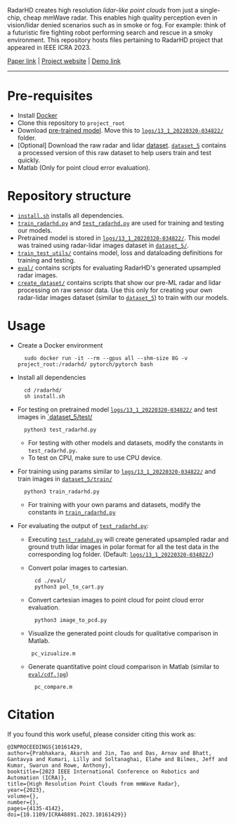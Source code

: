 RadarHD creates high resolution *lidar-like point clouds* from just a single-chip, cheap mmWave radar. This enables high quality perception even in vision/lidar denied scenarios such as in smoke or fog. For example: think of a futuristic fire fighting robot performing search and rescue in a smoky environment. This repository hosts files pertaining to RadarHD project that appeared in IEEE ICRA 2023. 

[Paper link](https://akarsh-prabhakara.github.io/files/radarhd-icra23.pdf) |
[Project website](https://akarsh-prabhakara.github.io/projects/radarhd/) |
[Demo link](https://www.youtube.com/watch?v=me8ozpgyy0M)

---

# Pre-requisites

- Install [Docker](https://docs.docker.com/engine/install/ubuntu/)
- Clone this repository to `project_root`
- Download [pre-trained model](). Move this to [`logs/13_1_20220320-034822/`](./logs/13_1_20220320-034822/) folder.
- [Optional] Download the raw radar and lidar [dataset](). [`dataset_5`](./dataset_5/) contains a processed version of this raw dataset to help users train and test quickly. 
- Matlab (Only for point cloud error evaluation).

# Repository structure

- [`install.sh`](./install.sh) installs all dependencies.
- [`train_radarhd.py`](./train_radarhd.py) and [`test_radarhd.py`](./test_radarhd.py) are used for training and testing our models. 
- Pretrained model is stored in [`logs/13_1_20220320-034822/`](./logs/13_1_20220320-034822/). This model was trained using radar-lidar images dataset in [`dataset_5/`](./dataset_5/). 
- [`train_test_utils/`](./train_test_utils/) contains model, loss and dataloading definitions for training and testing.
- [`eval/`](./eval/) contains scripts for evaluating RadarHD's generated upsampled radar images.
- [`create_dataset/`](./create_dataset/) contains scripts that show our pre-ML radar and lidar processing on raw sensor data. Use this only for creating your own radar-lidar images dataset (similar to [`dataset_5`](./dataset_5/)) to train with our models.

# Usage

- Create a Docker environment <br>

        sudo docker run -it --rm --gpus all --shm-size 8G -v project_root:/radarhd/ pytorch/pytorch bash

- Install all dependencies <br>

        cd /radarhd/
        sh install.sh

- For testing on pretrained model [`logs/13_1_20220320-034822/`](./logs/13_1_20220320-034822/) and test images in [`dataset_5/test/](./dataset_5/test/) <br>

        python3 test_radarhd.py
    
    - For testing with other models and datasets, modify the constants in `test_radarhd.py`.
    - To test on CPU, make sure to use CPU device.

- For training using params similar to [`logs/13_1_20220320-034822/`](./logs/13_1_20220320-034822/) and train images in [`dataset_5/train/`](./dataset_5/train/) <br>

        python3 train_radarhd.py

    - For training with your own params and datasets, modify the constants in [`train_radarhd.py`](./train_radarhd.py)

- For evaluating the output of  [`test_radarhd.py`](./test_radarhd.py):

    - Executing [`test_radahd.py`](./test_radarhd.py) will create generated upsampled radar and ground truth lidar images in polar format for all the test data in the corresponding log folder. (Default: [`logs/13_1_20220320-034822/`](./logs/13_1_20220320-034822/))
    - Convert polar images to cartesian.

            cd ./eval/
            python3 pol_to_cart.py
    
    - Convert cartesian images to point cloud for point cloud error evaluation.

            python3 image_to_pcd.py

    -  Visualize the generated point clouds for qualitative comparison in Matlab.

            pc_vizualize.m

    - Generate quantitative point cloud comparison in Matlab (similar to [`eval/cdf.jpg`](./eval/cdf.jpg))

            pc_compare.m

# Citation

If you found this work useful, please consider citing this work as:

    @INPROCEEDINGS{10161429,
    author={Prabhakara, Akarsh and Jin, Tao and Das, Arnav and Bhatt, Gantavya and Kumari, Lilly and Soltanaghai, Elahe and Bilmes, Jeff and Kumar, Swarun and Rowe, Anthony},
    booktitle={2023 IEEE International Conference on Robotics and Automation (ICRA)}, 
    title={High Resolution Point Clouds from mmWave Radar}, 
    year={2023},
    volume={},
    number={},
    pages={4135-4142},
    doi={10.1109/ICRA48891.2023.10161429}}


